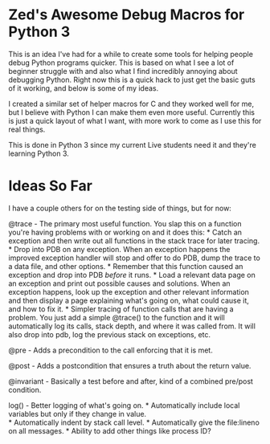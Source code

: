 Zed's Awesome Debug Macros for Python 3
====

This is an idea I've had for a while to create some tools for helping people debug Python programs quicker.  This is based on what I see a lot of beginner struggle with and also what I find incredibly annoying about debugging Python.  Right now this is a quick hack to just get the basic guts of it working, and below is some of my ideas.

I created a similar set of helper macros for C and they worked well for me, but I believe with Python I can make them even more useful.  Currently this is just a quick layout of what I want, with more work to come as I use this for real things.

This is done in Python 3 since my current Live students need it and they're learning Python 3.

Ideas So Far
====

I have a couple others for on the testing side of things, but for now:

@trace
    - The primary most useful function.  You slap this on a function you're having problems with or working on and it does this:
        * Catch an exception and then write out all functions in the stack trace for later tracing.
        * Drop into PDB on any exception.  When an exception happens the improved exception handler will stop and offer to do PDB, dump the trace to a data file, and other options.
        * Remember that this function caused an exception and drop into PDB *before* it runs.
        * Load a relevant data page on an exception and print out possible causes and solutions.  When an exception happens, look up the exception and other relevant information and then display a page explaining what's going on, what could cause it, and how to fix it.
        * Simpler tracing of function calls that are having a problem.  You just add a simple @trace() to the function and it will automatically log its calls, stack depth, and where it was called from.  It will also drop into pdb, log the previous stack on exceptions, etc.


@pre
    - Adds a precondition to the call enforcing that it is met.

@post
    - Adds a postcondition that ensures a truth about the return value.

@invariant
    - Basically a test before and after, kind of a combined pre/post condition.

log()
    - Better logging of what's going on. 
        * Automatically include local variables but only if they change in value.  
        * Automatically indent by stack call level.
        * Automatically give the file:lineno on all messages.
        * Ability to add other things like process ID?


